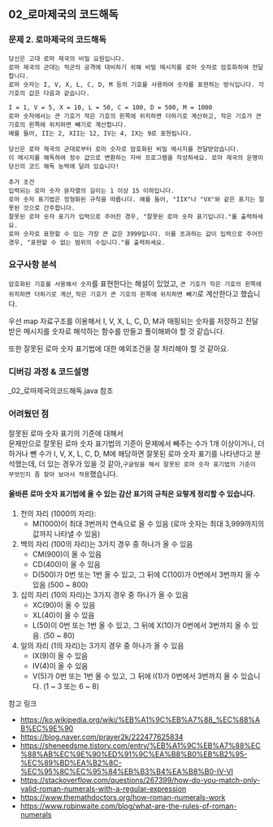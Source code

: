 ## 02_로마제국의 코드해독

### 문제 2. 로마제국의 코드해독
```
당신은 고대 로마 제국의 비밀 요원입니다.
로마 제국의 군대는 적군의 공격에 대비하기 위해 비밀 메시지를 로마 숫자로 암호화하여 전달합니다.
로마 숫자는 I, V, X, L, C, D, M 등의 기호를 사용하여 숫자를 표현하는 방식입니다. 각 기호의 값은 다음과 같습니다.

I = 1, V = 5, X = 10, L = 50, C = 100, D = 500, M = 1000
로마 숫자에서는 큰 기호가 작은 기호의 왼쪽에 위치하면 더하기로 계산하고, 작은 기호가 큰 기호의 왼쪽에 위치하면 빼기로 계산합니다.
예를 들어, II는 2, XII는 12, IV는 4, IX는 9로 표현됩니다.

당신은 로마 제국의 군대로부터 로마 숫자로 암호화된 비밀 메시지를 전달받았습니다.
이 메시지를 해독하여 정수 값으로 변환하는 자바 프로그램을 작성하세요. 로마 제국의 운명이 당신의 코드 해독 능력에 달려 있습니다!

추가 조건
입력되는 로마 숫자 문자열의 길이는 1 이상 15 이하입니다.
로마 숫자 표기법은 정형화된 규칙을 따릅니다. 예를 들어, "IIX"나 "VX"와 같은 표기는 잘못된 것으로 간주합니다.
잘못된 로마 숫자 표기가 입력으로 주어진 경우, "잘못된 로마 숫자 표기입니다."를 출력하세요.
로마 숫자로 표현할 수 있는 가장 큰 값은 3999입니다. 이를 초과하는 값이 입력으로 주어진 경우, "표현할 수 없는 범위의 수입니다."를 출력하세요.
```

### 요구사항 분석
`암호화된 기호를 사용해서 숫자`를 표현한다는 해설이 있었고,
`큰 기호가 작은 기호의 왼쪽에 위치하면 더하기로 계산`, `작은 기호가 큰 기호의 왼쪽에 위치하면 빼기`로 계산한다고 했습니다.

우선 map 자료구조를 이용해서 I, V, X, L, C, D, M과 매핑되는 숫자를 저장하고 
전달 받은 메시지를 숫자로 해석하는 함수를 만들고 풀이해봐야 할 것 같습니다.

또한 잘못된 로마 숫자 표기법에 대한 예외조건을 잘 처리해야 할 것 같아요.

### 디버깅 과정 & 코드설명
_02_로마제국의코드해독.java 참조

### 어려웠던 점
잘못된 로마 숫자 표기의 기준에 대해서 <br>
문제만으로 잘못된 로마 숫자 표기법의 기준이 문제에서 빼주는 수가 1개 이상이거나, 더하거나 뺀 수가 I, V, X, L, C, D, M에 해당하면 잘못된 로마 숫자 표기를 나타낸다고 분석했는데,
더 있는 경우가 있을 것 같아,`구글링을 해서 잘못된 로마 숫자 표기법의 기준이 무엇인지 좀 찾아 보아서 적용`했습니다.
<br>
#### 올바른 로마 숫자 표기법에 올 수 있는 감산 표기의 규칙은 요렇게 정리할 수 있습니다.
1. 천의 자리 (1000의 자리):
    - M(1000)이 최대 3번까지 연속으로 올 수 있음 (로마 숫자는 최대 3,999까지의 값까지 나타낼 수 있음)
2. 백의 자리 (100의 자리)는 3가지 경우 중 하나가 올 수 있음 
    - CM(900)이 올 수 있음 
    - CD(400)이 올 수 있음 
    - D(500)가 0번 또는 1번 올 수 있고, 그 뒤에 C(100)가 0번에서 3번까지 올 수 있음 (500 ~ 800)
3. 십의 자리 (10의 자리)는 3가지 경우 중 하나가 올 수 있음
    - XC(90)이 올 수 있음
    - XL(40)이 올 수 있음
    - L(50)이 0번 또는 1번 올 수 있고, 그 뒤에 X(10)가 0번에서 3번까지 올 수 있음. (50 ~ 80)
4. 일의 자리 (1의 자리)는 3가지 경우 중 하나가 올 수 있음
    - IX(9)이 올 수 있음
    - IV(4)이 올 수 있음
    - V(5)가 0번 또는 1번 올 수 있고, 그 뒤에 I(1)가 0번에서 3번까지 올 수 있습니다. (1 ~ 3 또는 6 ~ 8)

참고 링크
- https://ko.wikipedia.org/wiki/%EB%A1%9C%EB%A7%88_%EC%88%AB%EC%9E%90
- https://blog.naver.com/prayer2k/222477625834
- https://sheneedsme.tistory.com/entry/%EB%A1%9C%EB%A7%88%EC%88%AB%EC%9E%90%ED%91%9C%EA%B8%B0%EB%B2%95-%EC%89%BD%EA%B2%8C-%EC%95%8C%EC%95%84%EB%B3%B4%EA%B8%B0-IV-VI
- https://stackoverflow.com/questions/267399/how-do-you-match-only-valid-roman-numerals-with-a-regular-expression
- https://www.themathdoctors.org/how-roman-numerals-work
- https://www.robinwaite.com/blog/what-are-the-rules-of-roman-numerals